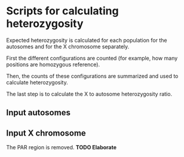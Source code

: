 # Scripts for calculating heterozygosity

Expected heterozygosity is calculated for each population for the autosomes and for the X chromosome separately.

First the different configurations are counted (for example, how many positions are homozygous reference).

Then, the counts of these configurations are summarized and used to calculate heterozygosity.

The last step is to calculate the X to autosome heterozygosity ratio.

## Input autosomes

## Input X chromosome

The PAR region is removed. **TODO Elaborate**
